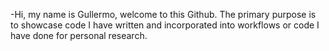-Hi, my name is Gullermo, welcome to this Github. The primary purpose is to showcase code I have written and incorporated into workflows or code I have done for personal research.

<!---
guillermofrs/guillermofrs is a ✨ special ✨ repository because its `README.md` (this file) appears on your GitHub profile.
You can click the Preview link to take a look at your changes.
--->
